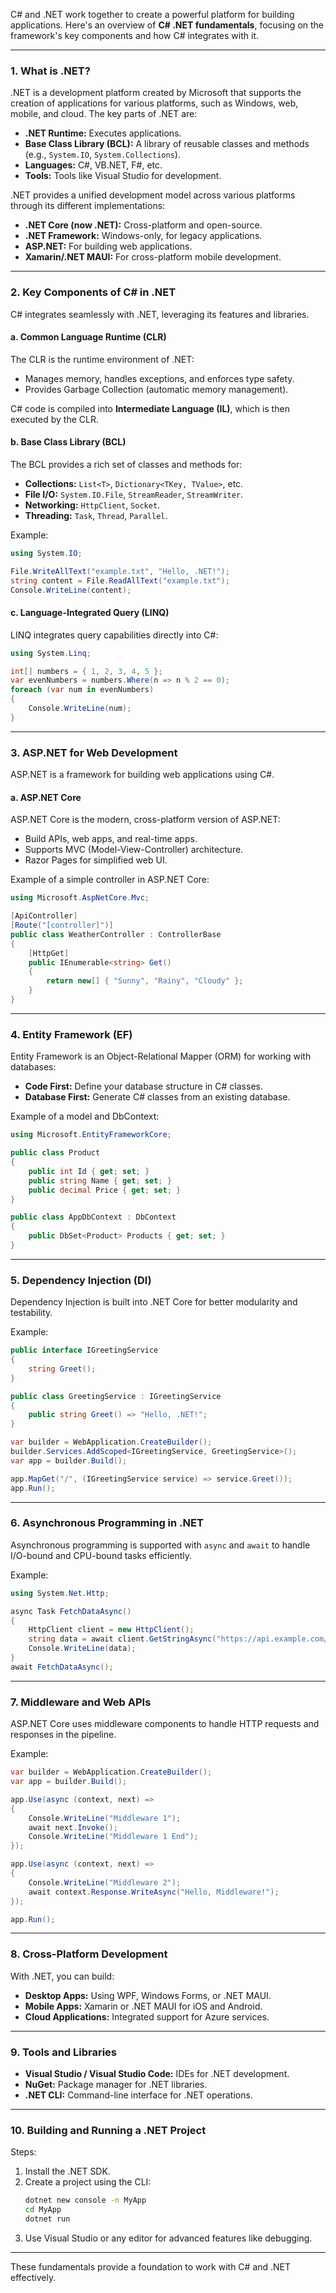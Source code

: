 C# and .NET work together to create a powerful platform for building applications. Here's an overview of **C# .NET fundamentals**, focusing on the framework's key components and how C# integrates with it.

---

### **1. What is .NET?**
.NET is a development platform created by Microsoft that supports the creation of applications for various platforms, such as Windows, web, mobile, and cloud. The key parts of .NET are:

- **.NET Runtime:** Executes applications.
- **Base Class Library (BCL):** A library of reusable classes and methods (e.g., `System.IO`, `System.Collections`).
- **Languages:** C#, VB.NET, F#, etc.
- **Tools:** Tools like Visual Studio for development.

.NET provides a unified development model across various platforms through its different implementations:
- **.NET Core (now .NET):** Cross-platform and open-source.
- **.NET Framework:** Windows-only, for legacy applications.
- **ASP.NET:** For building web applications.
- **Xamarin/.NET MAUI:** For cross-platform mobile development.

---

### **2. Key Components of C# in .NET**
C# integrates seamlessly with .NET, leveraging its features and libraries.

#### **a. Common Language Runtime (CLR)**
The CLR is the runtime environment of .NET:
- Manages memory, handles exceptions, and enforces type safety.
- Provides Garbage Collection (automatic memory management).

C# code is compiled into **Intermediate Language (IL)**, which is then executed by the CLR.

#### **b. Base Class Library (BCL)**
The BCL provides a rich set of classes and methods for:
- **Collections:** `List<T>`, `Dictionary<TKey, TValue>`, etc.
- **File I/O:** `System.IO.File`, `StreamReader`, `StreamWriter`.
- **Networking:** `HttpClient`, `Socket`.
- **Threading:** `Task`, `Thread`, `Parallel`.

Example:
```csharp
using System.IO;

File.WriteAllText("example.txt", "Hello, .NET!");
string content = File.ReadAllText("example.txt");
Console.WriteLine(content);
```

#### **c. Language-Integrated Query (LINQ)**
LINQ integrates query capabilities directly into C#:
```csharp
using System.Linq;

int[] numbers = { 1, 2, 3, 4, 5 };
var evenNumbers = numbers.Where(n => n % 2 == 0);
foreach (var num in evenNumbers)
{
    Console.WriteLine(num);
}
```

---

### **3. ASP.NET for Web Development**
ASP.NET is a framework for building web applications using C#.

#### **a. ASP.NET Core**
ASP.NET Core is the modern, cross-platform version of ASP.NET:
- Build APIs, web apps, and real-time apps.
- Supports MVC (Model-View-Controller) architecture.
- Razor Pages for simplified web UI.

Example of a simple controller in ASP.NET Core:
```csharp
using Microsoft.AspNetCore.Mvc;

[ApiController]
[Route("[controller]")]
public class WeatherController : ControllerBase
{
    [HttpGet]
    public IEnumerable<string> Get()
    {
        return new[] { "Sunny", "Rainy", "Cloudy" };
    }
}
```

---

### **4. Entity Framework (EF)**
Entity Framework is an Object-Relational Mapper (ORM) for working with databases:
- **Code First:** Define your database structure in C# classes.
- **Database First:** Generate C# classes from an existing database.

Example of a model and DbContext:
```csharp
using Microsoft.EntityFrameworkCore;

public class Product
{
    public int Id { get; set; }
    public string Name { get; set; }
    public decimal Price { get; set; }
}

public class AppDbContext : DbContext
{
    public DbSet<Product> Products { get; set; }
}
```

---

### **5. Dependency Injection (DI)**
Dependency Injection is built into .NET Core for better modularity and testability. 

Example:
```csharp
public interface IGreetingService
{
    string Greet();
}

public class GreetingService : IGreetingService
{
    public string Greet() => "Hello, .NET!";
}

var builder = WebApplication.CreateBuilder();
builder.Services.AddScoped<IGreetingService, GreetingService>();
var app = builder.Build();

app.MapGet("/", (IGreetingService service) => service.Greet());
app.Run();
```

---

### **6. Asynchronous Programming in .NET**
Asynchronous programming is supported with `async` and `await` to handle I/O-bound and CPU-bound tasks efficiently.

Example:
```csharp
using System.Net.Http;

async Task FetchDataAsync()
{
    HttpClient client = new HttpClient();
    string data = await client.GetStringAsync("https://api.example.com/data");
    Console.WriteLine(data);
}
await FetchDataAsync();
```

---

### **7. Middleware and Web APIs**
ASP.NET Core uses middleware components to handle HTTP requests and responses in the pipeline.

Example:
```csharp
var builder = WebApplication.CreateBuilder();
var app = builder.Build();

app.Use(async (context, next) =>
{
    Console.WriteLine("Middleware 1");
    await next.Invoke();
    Console.WriteLine("Middleware 1 End");
});

app.Use(async (context, next) =>
{
    Console.WriteLine("Middleware 2");
    await context.Response.WriteAsync("Hello, Middleware!");
});

app.Run();
```

---

### **8. Cross-Platform Development**
With .NET, you can build:
- **Desktop Apps:** Using WPF, Windows Forms, or .NET MAUI.
- **Mobile Apps:** Xamarin or .NET MAUI for iOS and Android.
- **Cloud Applications:** Integrated support for Azure services.

---

### **9. Tools and Libraries**
- **Visual Studio / Visual Studio Code:** IDEs for .NET development.
- **NuGet:** Package manager for .NET libraries.
- **.NET CLI:** Command-line interface for .NET operations.

---

### **10. Building and Running a .NET Project**
Steps:
1. Install the .NET SDK.
2. Create a project using the CLI:
   ```bash
   dotnet new console -n MyApp
   cd MyApp
   dotnet run
   ```
3. Use Visual Studio or any editor for advanced features like debugging.

---

These fundamentals provide a foundation to work with C# and .NET effectively. 